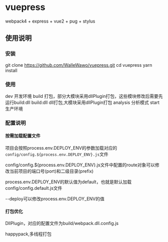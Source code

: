 # vuepress
webpack4 + express + vue2 + pug + stylus

## 使用说明
### 安装
git clone https://github.com/WalleWawo/vuepress.git
cd vuepress
yarn install

### 使用
dev 开发环境
build 打包，部分大模块采用dllPlugin打包，这些模块修改后需要先运行build:dll
build:dll dll打包,大模块采用dllPlugin打包
analysis 分析模式
start 生产环境

### 配置说明
#### 按需加载配置文件
项目会按照process.env.DEPLOY_ENV的参数加载对应的`config/config.${process.env.DEPLOY_ENV}.js`文件

config/config.${process.env.DEPLOY_ENV}.js文件中配置的route对象可以修改当前项目的端口号(port)和二级目录(prefix)

process.env.DEPLOY_ENV的默认值为default，也就是默认加载config/config.default.js文件

--deploy可以修改process.env.DEPLOY_ENV的值

#### 打包优化
DllPlugin，对应的配置文件为build/webpack.dll.config.js

happypack,多线程打包
